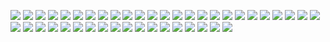 [![](https://img.shields.io/badge/Acrobat_Pro-343434?style=flat&logo=Adobe%20Acrobat%20Reader&logoColor=EC1C24)](#)
[![](https://img.shields.io/badge/Amazon_AWS-FF9900?style=flat&logo=amazonaws&logoColor=black)](#)
[![](https://img.shields.io/badge/Ansible-151515?style=flat&logo=ansible&logoColor=white)](#)
[![](https://img.shields.io/badge/Arch_Linux-444444?style=flat&logo=arch-linux&logoColor=1793D1)](#)
[![](https://img.shields.io/badge/Blender-000066?style=flat&logo=blender&logoColor=23F5792A)](#)
[![](https://img.shields.io/badge/Cloudflare-F38020?style=flat&logo=Cloudflare&logoColor=white)](#)
[![](https://img.shields.io/badge/CSS3-FFFFFF?style=flat&logo=CSS3&logoColor=1572B6)](#)
[![](https://img.shields.io/badge/Docker-2497ED?style=flat&logo=docker&logoColor=2854A2)](#)
[![](https://img.shields.io/badge/Firefox-000066?style=flat&logo=Firefox%20Browser&logoColor=FF7139)](#)
[![](https://img.shields.io/badge/FontAwesome-339AF0?style=flat&logo=fontawesome&logoColor=white)](#)
[![](https://img.shields.io/badge/GIMP-677CB1?style=flat&logo=gimp&logoColor=3C3523)](#)
[![](https://img.shields.io/badge/GIT-151515?style=flat&logo=git&logoColor=E44C30)](#)
[![](https://img.shields.io/badge/GitHub-151515?style=flat&logo=github&logoColor=white)](#)
[![](https://img.shields.io/badge/GitKraken-2e2e2e?style=flat&logo=GitKraken&logoColor=179287)](#)
[![](https://img.shields.io/badge/Homebrew-252525?style=flat&logo=Homebrew&logoColor=FBB040)](#)
[![](https://img.shields.io/badge/HTML5-FFFFFF?style=flat&logo=HTML5&logoColor=#E34F26)](#)
[![](https://img.shields.io/badge/Illustrator-FF9A00?style=flat&logo=adobe%20illustrator&logoColor=3C3523)](#)
[![](https://img.shields.io/badge/Inkscape-333333?style=flat&logo=Inkscape&logoColor=white)](#)
[![](https://img.shields.io/badge/JavaScript-454545?style=flat&logo=JavaScript&logoColor=F7DF1E)](#)
[![](https://img.shields.io/badge/JSON-FFFFFF?style=flat&logo=JSON&logoColor=333333)](#)
[![](https://img.shields.io/badge/LaTeX-FFFFFF?style=flat&logo=LaTeX&logoColor=008080)](#)
[![](https://img.shields.io/badge/Let's_Encrypt-003A70?style=flat&logo=Let%27s%20Encrypt&logoColor=F4A535)](#)
[![](https://img.shields.io/badge/Linux-151515?style=flat&logo=Linux&logoColor=white)](#)
[![](https://img.shields.io/badge/macOS-151515?style=flat&logo=apple&logoColor=999999)](#)
[![](https://img.shields.io/badge/Manjaro-FFFFFF?style=flat&logo=manjaro&logoColor=34be5b)](#)
[![](https://img.shields.io/badge/Node.js-151515?style=flat&logo=Node.js&logoColor=339933)](#)
[![](https://img.shields.io/badge/Nginx-009639?style=flat&logo=nginx&logoColor=white)](#)
[![](https://img.shields.io/badge/NPM-333333?style=flat&logo=NPM&logoColor=CB3837)](#)
[![](https://img.shields.io/badge/Nuxt.js-2D485B?style=flat&logo=nuxtdotjs&logoColor=00C58E)](#)
[![](https://img.shields.io/badge/Photoshop-31A8FF?style=flat&logo=Adobe%20Photoshop&logoColor=000066)](#)
[![](https://img.shields.io/badge/PostgreSQL-316192?style=flat&logo=postgresql&logoColor=white)](#)
[![](https://img.shields.io/badge/Python-356C9B?style=flat&logo=python&logoColor=F2C83F)](#)
[![](https://img.shields.io/badge/Rust-281C1C?style=flat&logo=rust&logoColor=CE422B)](#)
[![](https://img.shields.io/badge/SASS-CC6699?style=flat&logo=sass&logoColor=white)](#)
[![](https://img.shields.io/badge/Slack-4A154B?style=flat&logo=slack&logoColor=white)](#)
[![](https://img.shields.io/badge/Stylus-363636?style=flat&logo=Stylus&logoColor=B9D043)](#)
[![](https://img.shields.io/badge/Unity-151515?style=flat&logo=unity&logoColor=white)](#)
[![](https://img.shields.io/badge/Unreal_Engine-313131?style=flat&logo=unreal-engine&logoColor=white)](#)
[![](https://img.shields.io/badge/VIM-151515?&style=flat&logo=vim&logoColor=11AB00)](#)
[![](https://img.shields.io/badge/Visual_Studio-313131?style=flat&logo=visual%20studio&logoColor=6C4DB1)](#)
[![](https://img.shields.io/badge/Vite-B73BFE?style=flat&logo=vite&logoColor=FFD62E)](#)
[![](https://img.shields.io/badge/VSCode-313131?style=flat&logo=visual%20studio%20code&logoColor=0078D4)](#)
[![](https://img.shields.io/badge/Vue.js-35495E?style=flat&logo=vuedotjs&logoColor=4FC08D)](#)

<!-- ![github-readme-twitter](https://github-readme-twitter.gazf.vercel.app/api?id=pmerryfellow&show_border=off&layout=wide) -->

<!-- ![HamiltonPharmD StackOverflow](https://stackoverflow-badge.herokuapp.com/api/StackOverflowBadge/3164050) -->
